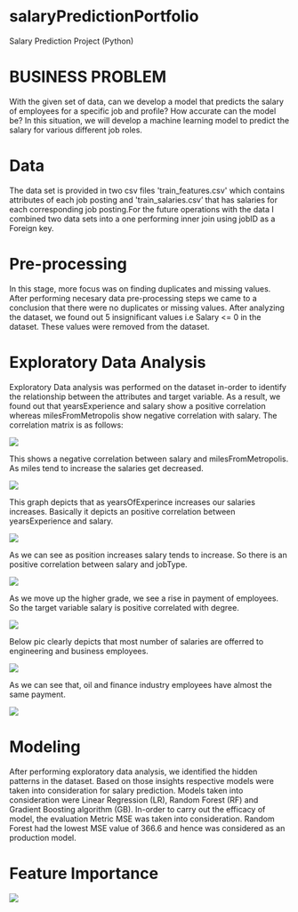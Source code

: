 # salaryPredictionPortfolio
Salary Prediction Project (Python)


# BUSINESS PROBLEM
  
  With the given set of data, can we develop a model that predicts the salary of employees for a specific job and profile? How accurate can the model be? 
  In this situation, we will develop a machine learning model to predict the salary for various different job roles.
  
# Data 

 The data set is provided in two csv files 'train_features.csv' which contains attributes of each job posting and 'train_salaries.csv’ that has salaries for each corresponding job posting.For the future operations with the data I combined two data sets into a one performing inner join using jobID as a Foreign key.
 
# Pre-processing 

  In this stage, more focus was on finding duplicates and missing values. After performing necesary data pre-processing steps we came to a conclusion that there were no duplicates or missing values. After analyzing the dataset, we found out 5 insignificant values i.e Salary <= 0 in the dataset. These values were removed from the dataset.
  
# Exploratory Data Analysis

  Exploratory Data analysis was performed on the dataset in-order to identify the relationship between the attributes and target variable. As a result, we found out that yearsExperience and salary show a positive correlation whereas milesFromMetropolis show negative correlation with salary. The correlation matrix is as follows:
   
![](Images/Corr_matrix.png)
 
This shows a negative correlation between salary and milesFromMetropolis. As miles tend to increase the salaries get decreased.

![](Images/yearsExperience.png)
 
This graph depicts that as yearsOfExperince increases our salaries increases. Basically it depicts an positive correlation between yearsExperience and salary.

![](Images/milesFromMetropolis.png)

As we can see as position increases salary tends to increase. So there is an positive correlation between salary and jobType.

![](Images/jobType.png)

As we move up the higher grade, we see a rise in payment of employees. So the target variable salary is positive correlated with degree.

![](Images/degree.png)

Below pic clearly depicts that most number of salaries are offerred to engineering and business employees.

![](Images/major.png)

As we can see that, oil and finance industry employees have almost the same payment. 

![](Images/industry.png)

# Modeling

  After performing exploratory data analysis, we identified the hidden patterns in the dataset. Based on those insights respective models were taken into consideration for salary prediction. Models taken into consideration were Linear Regression (LR), Random Forest (RF) and Gradient Boosting algorithm (GB). 
   In-order to carry out the efficacy of model, the evaluation Metric MSE was taken into consideration. Random Forest had the lowest MSE value of 366.6 and hence was considered as an production model.

# Feature Importance

![](Images/FeatureImportance.png)

